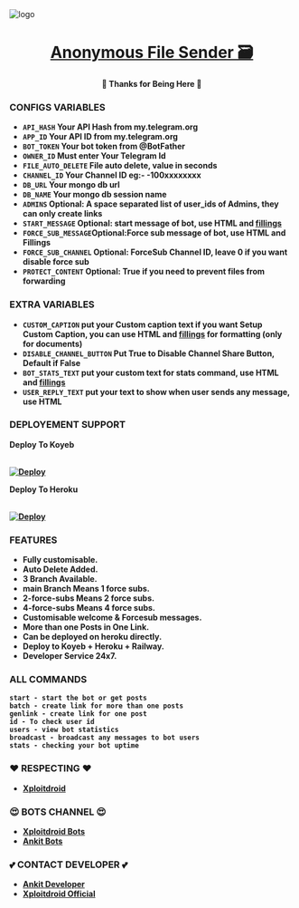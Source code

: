 <img src="https://files.catbox.moe/1ftf1f.png" alt="logo" target="/blank">

<h1 align="center">
 <b><a href="https://t.me/XploitBots" target="/blank"> Anonymous File Sender 🗃️ </a></>
</h1>

<p align="center">🩵 Thanks for Being Here 🩵</p>


### CONFIGS VARIABLES

* `API_HASH` Your API Hash from my.telegram.org
* `APP_ID` Your API ID from my.telegram.org
* `BOT_TOKEN` Your bot token from @BotFather
* `OWNER_ID` Must enter Your Telegram Id
* `FILE_AUTO_DELETE` File auto delete, value in seconds
* `CHANNEL_ID` Your Channel ID eg:- -100xxxxxxxx
* `DB_URL` Your mongo db url
* `DB_NAME` Your mongo db session name
* `ADMINS` Optional: A space separated list of user_ids of Admins, they can only create links
* `START_MESSAGE` Optional: start message of bot, use HTML and <a href='https://github.com/Xploitdroid/AnonXploitBot/blob/main/README.md#start_message'>fillings</a>
* `FORCE_SUB_MESSAGE`Optional:Force sub message of bot, use HTML and Fillings
* `FORCE_SUB_CHANNEL` Optional: ForceSub Channel ID, leave 0 if you want disable force sub
* `PROTECT_CONTENT` Optional: True if you need to prevent files from forwarding



### EXTRA VARIABLES

* `CUSTOM_CAPTION` put your Custom caption text if you want Setup Custom Caption, you can use HTML and <a href='https://github.com/Xploitdroid/AnonXploitBot/blob/main/README.md#custom_caption'>fillings</a> for formatting (only for documents)
* `DISABLE_CHANNEL_BUTTON` Put True to Disable Channel Share Button, Default if False
* `BOT_STATS_TEXT` put your custom text for stats command, use HTML and <a href='https://github.com/Xploitdroid/AnonXploitBot/blob/main/README.md#custom_stats'>fillings</a>
* `USER_REPLY_TEXT` put your text to show when user sends any message, use HTML



### DEPLOYEMENT SUPPORT

<summary>Deploy To Koyeb</summary>
<p>
<br>                 
<a target="/blank" href="https://app.koyeb.com/deploy?type=git&repository=github.com/Xploitdroid/AnonXploitBot&branch=main&name=AnonXploitBot" >
  <img src="https://www.koyeb.com/static/images/deploy/button.svg" alt="Deploy">
</a>
</p>

<summary>Deploy To Heroku</summary>
<p>
<br>
<a href="https://heroku.com/deploy?template=https://github.com/Xploitdroid/AnonXploitBot">
  <img src="https://www.herokucdn.com/deploy/button.svg" alt="Deploy">
</a>
</p>



### FEATURES
- Fully customisable.
- Auto Delete Added.
- 3 Branch Available.
- main Branch Means 1 force subs.
- 2-force-subs Means 2 force subs.
- 4-force-subs Means 4 force subs.
- Customisable welcome & Forcesub messages.
- More than one Posts in One Link.
- Can be deployed on heroku directly.
- Deploy to Koyeb + Heroku + Railway.
- Developer Service 24x7.

### ALL COMMANDS

```
start - start the bot or get posts
batch - create link for more than one posts
genlink - create link for one post
id - To check user id
users - view bot statistics
broadcast - broadcast any messages to bot users
stats - checking your bot uptime
```



### ❤️ RESPECTING ❤️
- [Xploitdroid](https://github.com/Xploitdroid)

### 😍 BOTS CHANNEL 😍
- [Xploitdroid Bots](https://t.me/XploitBots)
- [Ankit Bots](https://t.me/XploitdroidBots)

### 💕 CONTACT DEVELOPER 💕
- [Ankit Developer](https://t.me/Xploitdroid)
- [Xploitdroid Official](https://t.me/Xploitdroid)

